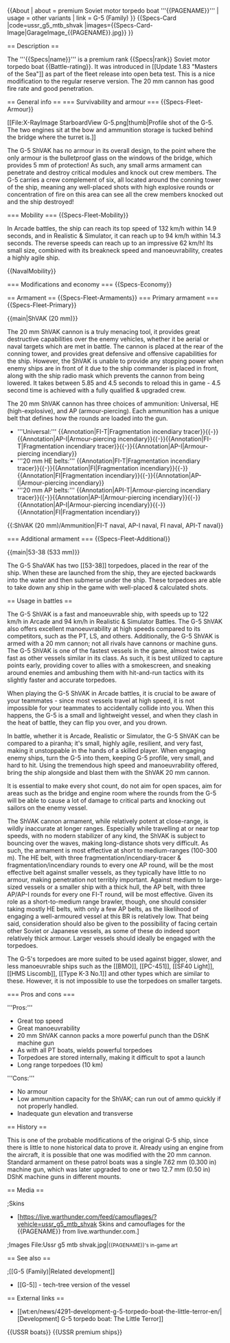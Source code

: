 {{About
| about = premium Soviet motor torpedo boat '''{{PAGENAME}}'''
| usage = other variants
| link = G-5 (Family)
}}
{{Specs-Card
|code=ussr_g5_mtb_shvak
|images={{Specs-Card-Image|GarageImage_{{PAGENAME}}.jpg}}
}}

== Description ==
<!-- ''In the first part of the description, cover the history of the ship's creation and military application. In the second part, tell the reader about using this ship in the game. Add a screenshot: if a beginner player has a hard time remembering vehicles by name, a picture will help them identify the ship in question.'' -->
The '''{{Specs|name}}''' is a premium rank {{Specs|rank}} Soviet motor torpedo boat {{Battle-rating}}. It was introduced in [[Update 1.83 "Masters of the Sea"]] as part of the fleet release into open beta test. This is a nice modification to the regular reserve version. The 20 mm cannon has good fire rate and good penetration.

== General info ==
=== Survivability and armour ===
{{Specs-Fleet-Armour}}
<!-- ''Talk about the vehicle's armour. Note the most well-defended and most vulnerable zones, e.g. the ammo magazine. Evaluate the composition of components and assemblies responsible for movement and manoeuvrability. Evaluate the survivability of the primary and secondary armaments separately. Don't forget to mention the size of the crew, which plays an important role in fleet mechanics. Save tips on preserving survivability for the "Usage in battles" section. If necessary, use a graphical template to show the most well-protected or most vulnerable points in the armour.'' -->
[[File:X-RayImage StarboardView G-5.png|thumb|Profile shot of the G-5. The two engines sit at the bow and ammunition storage is tucked behind the bridge where the turret is.]]

The G-5 ShVAK has no armour in its overall design, to the point where the only armour is the bulletproof glass on the windows of the bridge, which provides 5 mm of protection! As such, any small arms armament can penetrate and destroy critical modules and knock out crew members. The G-5 carries a crew complement of six, all located around the conning tower of the ship, meaning any well-placed shots with high explosive rounds or concentration of fire on this area can see all the crew members knocked out and the ship destroyed!

=== Mobility ===
{{Specs-Fleet-Mobility}}
<!-- ''Write about the ship's mobility. Evaluate its power and manoeuvrability, rudder rerouting speed, stopping speed at full tilt, with its maximum forward and reverse speed.'' -->
In Arcade battles, the ship can reach its top speed of 132 km/h within 14.9 seconds, and in Realistic & Simulator, it can reach up to 94 km/h within 14.3 seconds. The reverse speeds can reach up to an impressive 62 km/h! Its small size, combined with its breakneck speed and manoeuvrability, creates a highly agile ship.

{{NavalMobility}}

=== Modifications and economy ===
{{Specs-Economy}}

== Armament ==
{{Specs-Fleet-Armaments}}
=== Primary armament ===
{{Specs-Fleet-Primary}}
<!-- ''Provide information about the characteristics of the primary armament. Evaluate their efficacy in battle based on their reload speed, ballistics and the capacity of their shells. Add a link to the main article about the weapon: <code><nowiki>{{main|Weapon name (calibre)}}</nowiki></code>. Broadly describe the ammunition available for the primary armament, and provide recommendations on how to use it and which ammunition to choose.'' -->
{{main|ShVAK (20 mm)}}

The 20 mm ShVAK cannon is a truly menacing tool, it provides great destructive capabilities over the enemy vehicles, whether it be aerial or naval targets which are met in battle. The cannon is placed at the rear of the conning tower, and provides great defensive and offensive capabilities for the ship. However, the ShVAK is unable to provide any stopping power when enemy ships are in front of it due to the ship commander is placed in front, along with the ship radio mask which prevents the cannon from being lowered. It takes between 5.85 and 4.5 seconds to reload this in game - 4.5 second time is achieved with a fully qualified & upgraded crew.

The 20 mm ShVAK cannon has three choices of ammunition: Universal, HE (high-explosive), and AP (armour-piercing). Each ammunition has a unique belt that defines how the rounds are loaded into the gun.

* '''Universal:''' {{Annotation|FI-T|Fragmentation incendiary tracer}}{{-}}{{Annotation|AP-I|Armour-piercing incendiary}}{{-}}{{Annotation|FI-T|Fragmentation incendiary tracer}}{{-}}{{Annotation|AP-I|Armour-piercing incendiary}}
* '''20 mm HE belts:''' {{Annotation|FI-T|Fragmentation incendiary tracer}}{{-}}{{Annotation|FI|Fragmentation incendiary}}{{-}}{{Annotation|FI|Fragmentation incendiary}}{{-}}{{Annotation|AP-I|Armour-piercing incendiary}}
* '''20 mm AP belts:''' {{Annotation|API-T|Armour-piercing incendiary tracer}}{{-}}{{Annotation|AP-I|Armour-piercing incendiary}}{{-}}{{Annotation|AP-I|Armour-piercing incendiary}}{{-}}{{Annotation|FI|Fragmentation incendiary}}

{{:ShVAK (20 mm)/Ammunition|FI-T naval, AP-I naval, FI naval, API-T naval}}

=== Additional armament ===
{{Specs-Fleet-Additional}}
<!-- ''Describe the available additional armaments of the ship: depth charges, mines, torpedoes. Talk about their positions, available ammunition and launch features such as dead zones of torpedoes. If there is no additional armament, remove this section.'' -->
{{main|53-38 (533 mm)}}

The G-5 ShaVAK has two [[53-38]] torpedoes, placed in the rear of the ship. When these are launched from the ship, they are ejected backwards into the water and then submerse under the ship. These torpedoes are able to take down any ship in the game with well-placed & calculated shots.

== Usage in battles ==
<!-- ''Describe the technique of using this ship, the characteristics of her use in a team and tips on strategy. Abstain from writing an entire guide – don't try to provide a single point of view, but give the reader food for thought. Talk about the most dangerous opponents for this vehicle and provide recommendations on fighting them. If necessary, note the specifics of playing with this vehicle in various modes (AB, RB, SB).'' -->

The G-5 ShVAK is a fast and manoeuvrable ship, with speeds up to 122 km/h in Arcade and 94 km/h in Realistic & Simulator Battles. The G-5 ShVAK also offers excellent manoeuvrability at high speeds compared to its competitors, such as the PT, LS, and others. Additionally, the G-5 ShVAK is armed with a 20 mm cannon; not all rivals have cannons or machine guns. The G-5 ShVAK is one of the fastest vessels in the game, almost twice as fast as other vessels similar in its class. As such, it is best utilized to capture points early, providing cover to allies with a smokescreen, and sneaking around enemies and ambushing them with hit-and-run tactics with its slightly faster and accurate torpedoes.

When playing the G-5 ShVAK in Arcade battles, it is crucial to be aware of your teammates - since most vessels travel at high speed, it is not impossible for your teammates to accidentally collide into you. When this happens, the G-5 is a small and lightweight vessel, and when they clash in the heat of battle, they can flip you over, and you drown.

In battle, whether it is Arcade, Realistic or Simulator, the G-5 ShVAK can be compared to a piranha; it's small, highly agile, resilient, and very fast, making it unstoppable in the hands of a skilled player. When engaging enemy ships, turn the G-5 into them, keeping G-5 profile, very small, and hard to hit. Using the tremendous high speed and manoeuvrability offered, bring the ship alongside and blast them with the ShVAK 20 mm cannon.

It is essential to make every shot count, do not aim for open spaces, aim for areas such as the bridge and engine room where the rounds from the G-5 will be able to cause a lot of damage to critical parts and knocking out sailors on the enemy vessel.

The ShVAK cannon armament, while relatively potent at close-range, is wildly inaccurate at longer ranges. Especially while travelling at or near top speeds, with no modern stabilizer of any kind, the ShVAK is subject to bouncing over the waves, making long-distance shots very difficult. As such, the armament is most effective at short to medium-ranges (100-300 m). The HE belt, with three fragmentation/incendiary-tracer & fragmentation/incendiary rounds to every one AP round, will be the most effective belt against smaller vessels, as they typically have little to no armour, making penetration not terribly important. Against medium to large-sized vessels or a smaller ship with a thick hull, the AP belt, with three AP/AP-I rounds for every one FI-T round, will be most effective. Given its role as a short-to-medium range brawler, though, one should consider taking mostly HE belts, with only a few AP belts, as the likelihood of engaging a well-armoured vessel at this BR is relatively low. That being said, consideration should also be given to the possibility of facing certain other Soviet or Japanese vessels, as some of these do indeed sport relatively thick armour. Larger vessels should ideally be engaged with the torpedoes.

The G-5's torpedoes are more suited to be used against bigger, slower, and less manoeuvrable ships such as the [[BMO]], [[PC-451]], [[SF40 Light]], [[HMS Liscomb]], [[Type K-3 No.1]] and other types which are similar to these. However, it is not impossible to use the torpedoes on smaller targets.

=== Pros and cons ===
<!-- ''Summarise and briefly evaluate the vehicle in terms of its characteristics and combat effectiveness. Mark its pros and cons in the bulleted list. Try not to use more than 6 points for each of the characteristics. Avoid using categorical definitions such as "bad", "good" and the like - use substitutions with softer forms such as "inadequate" and "effective".'' -->

'''Pros:'''

* Great top speed
* Great manoeuvrability
* 20 mm ShVAK cannon packs a more powerful punch than the DShK machine gun
* As with all PT boats, wields powerful torpedoes
* Torpedoes are stored internally, making it difficult to spot a launch
* Long range torpedoes (10 km)

'''Cons:'''

* No armour
* Low ammunition capacity for the ShVAK; can run out of ammo quickly if not properly handled.
* Inadequate gun elevation and transverse

== History ==
<!-- ''Describe the history of the creation and combat usage of the ship in more detail than in the introduction. If the historical reference turns out to be too long, take it to a separate article, taking a link to the article about the ship and adding a block "/History" (example: <nowiki>https://wiki.warthunder.com/(Ship-name)/History</nowiki>) and add a link to it here using the <code>main</code> template. Be sure to reference text and sources by using <code><nowiki><ref></ref></nowiki></code>, as well as adding them at the end of the article with <code><nowiki><references /></nowiki></code>. This section may also include the ship's dev blog entry (if applicable) and the in-game encyclopedia description (under <code><nowiki>=== In-game description ===</nowiki></code>, also if applicable).'' -->
This is one of the probable modifications of the original G-5 ship, since there is little to none historical data to prove it. Already using an engine from the aircraft, it is possible that one was modified with the 20 mm cannon. Standard armament on these patrol boats was a single 7.62 mm (0.300 in) machine gun, which was later upgraded to one or two 12.7 mm (0.50 in) DShK machine guns in different mounts.

== Media ==
<!-- ''Excellent additions to the article would be video guides, screenshots from the game, and photos.'' -->

;Skins

* [https://live.warthunder.com/feed/camouflages/?vehicle=ussr_g5_mtb_shvak Skins and camouflages for the {{PAGENAME}} from live.warthunder.com.]

;Images
<gallery mode="packed-hover" heights="250">
File:Ussr g5 mtb shvak.jpg|<small>{{PAGENAME}}'s in-game art</small>
</gallery>

== See also ==
<!-- ''Links to articles on the War Thunder Wiki that you think will be useful for the reader, for example:''
* ''reference to the series of the ship;''
* ''links to approximate analogues of other nations and research trees.'' -->

;[[G-5 (Family)|Related development]]

* [[G-5]] - tech-tree version of the vessel

== External links ==
<!-- ''Paste links to sources and external resources, such as:''
* ''topic on the official game forum;''
* ''other literature.'' -->

* [[wt:en/news/4291-development-g-5-torpedo-boat-the-little-terror-en/|[Development] G-5 torpedo boat: The Little Terror]]

{{USSR boats}}
{{USSR premium ships}}